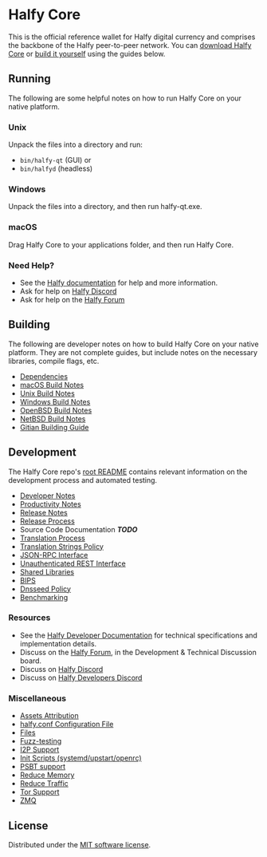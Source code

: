 Halfy Core
==========

This is the official reference wallet for Halfy digital currency and comprises the backbone of the Halfy peer-to-peer network. You can [download Halfy Core](https://www.halfy.org/downloads/) or [build it yourself](#building) using the guides below.

Running
---------------------
The following are some helpful notes on how to run Halfy Core on your native platform.

### Unix

Unpack the files into a directory and run:

- `bin/halfy-qt` (GUI) or
- `bin/halfyd` (headless)

### Windows

Unpack the files into a directory, and then run halfy-qt.exe.

### macOS

Drag Halfy Core to your applications folder, and then run Halfy Core.

### Need Help?

* See the [Halfy documentation](https://docs.halfy.org)
for help and more information.
* Ask for help on [Halfy Discord](http://stayhalfyy.com)
* Ask for help on the [Halfy Forum](http://halfy.space//forum)

Building
---------------------
The following are developer notes on how to build Halfy Core on your native platform. They are not complete guides, but include notes on the necessary libraries, compile flags, etc.

- [Dependencies](dependencies.md)
- [macOS Build Notes](build-osx.md)
- [Unix Build Notes](build-unix.md)
- [Windows Build Notes](build-windows.md)
- [OpenBSD Build Notes](build-openbsd.md)
- [NetBSD Build Notes](build-netbsd.md)
- [Gitian Building Guide](gitian-building.md)

Development
---------------------
The Halfy Core repo's [root README](/README.md) contains relevant information on the development process and automated testing.

- [Developer Notes](developer-notes.md)
- [Productivity Notes](productivity.md)
- [Release Notes](release-notes.md)
- [Release Process](release-process.md)
- Source Code Documentation ***TODO***
- [Translation Process](translation_process.md)
- [Translation Strings Policy](translation_strings_policy.md)
- [JSON-RPC Interface](JSON-RPC-interface.md)
- [Unauthenticated REST Interface](REST-interface.md)
- [Shared Libraries](shared-libraries.md)
- [BIPS](bips.md)
- [Dnsseed Policy](dnsseed-policy.md)
- [Benchmarking](benchmarking.md)

### Resources
* See the [Halfy Developer Documentation](https://halfy.readme.io/)
  for technical specifications and implementation details.
* Discuss on the [Halfy Forum](http://halfy.space//forum), in the Development & Technical Discussion board.
* Discuss on [Halfy Discord](http://stayhalfyy.com)
* Discuss on [Halfy Developers Discord](http://chat.halfydevs.org/)

### Miscellaneous
- [Assets Attribution](assets-attribution.md)
- [halfy.conf Configuration File](halfy-conf.md)
- [Files](files.md)
- [Fuzz-testing](fuzzing.md)
- [I2P Support](i2p.md)
- [Init Scripts (systemd/upstart/openrc)](init.md)
- [PSBT support](psbt.md)
- [Reduce Memory](reduce-memory.md)
- [Reduce Traffic](reduce-traffic.md)
- [Tor Support](tor.md)
- [ZMQ](zmq.md)

License
---------------------
Distributed under the [MIT software license](/COPYING).
